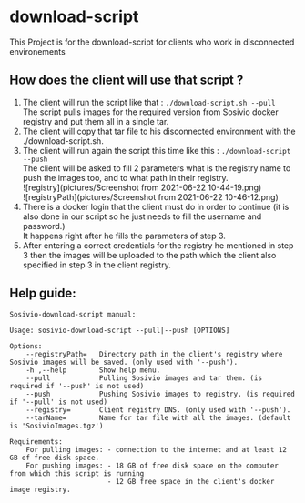 # download-script

This Project is for the download-script for clients who work in disconnected environements

## How does the client will use that script ?

1. The client will run the script like that : `./download-script.sh --pull`  
The script pulls images for the required version from Sosivio docker registry and put them all in a single tar.  
2. The client will copy that tar file to his disconnected environment with the ./download-script.sh.  
3. The client will run again the script this time like this : `./download-script --push`  
The client will be asked to fill 2 parameters what is the registry name to push the images too, and to what path in their registry.  
![registry](pictures/Screenshot from 2021-06-22 10-44-19.png)  
![registryPath](pictures/Screenshot from 2021-06-22 10-46-12.png)  
4. There is a docker login that the client must do in order to continue (it is also done in our script so he just needs to fill the username and password.)  
It happens right after he fills the parameters of step 3.
5. After entering a correct credentials for the registry he mentioned in step 3 then the images will be uploaded to the path which the client also specified in step 3 in the client registry.


## Help guide:
```
Sosivio-download-script manual:

Usage: sosivio-download-script --pull|--push [OPTIONS] 

Options: 
    --registryPath=   Directory path in the client's registry where Sosivio images will be saved. (only used with '--push').
    -h ,--help        Show help menu.
    --pull            Pulling Sosivio images and tar them. (is required if '--push' is not used)
    --push            Pushing Sosivio images to registry. (is required if '--pull' is not used)
    --registry=       Client registry DNS. (only used with '--push').
    --tarName=        Name for tar file with all the images. (default is 'SosivioImages.tgz')

Requirements:
    For pulling images: - connection to the internet and at least 12 GB of free disk space.
    For pushing images: - 18 GB of free disk space on the computer from which this script is running
                        - 12 GB free space in the client's docker image registry.
                        
```
